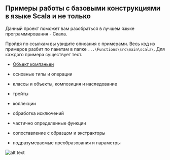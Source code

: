 ## Примеры работы с базовыми конструкциями в языке **Scala** и не только

Данный проект поможет вам разобраться в лучшем языке программирования - Скала.

Пройдя по ссылкам вы увидите описания с примерами. Весь код из примеров разбит по пакетам в папке 
`...\Functions\src\main\scala\`. Для каждого примера существует тест.

* [Объект компаньен](https://github.com/steklopod/Functions/blob/master/src/main/resources/companion.md)

* основные типы и операции

* классы и объекты, композиция и наследование

* трейты

* коллекции

* обработка исключений

* частично определенные функции

* сопоставление с образцом и экстракторы 

* подразумеваемые преобразования и параметры


![alt text](http://www.scala-lang.org/resources/img/scalasphere.png "SCALA")

